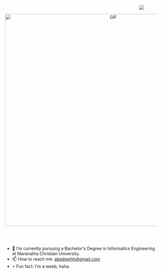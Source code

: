 



<p align="center" style="margin-left:10vh">
  <img src="https://readme-typing-svg.herokuapp.com/?lines=Hi+there+👋;Abednego+Steven+here!">
</p>



<div align="center">
<img hight="300" width="700" alt="GIF" align="center" src="https://thumbs.gfycat.com/AfraidJitteryAlbertosaurus-size_restricted.gif">
</div>
<br>
<br>
<br>


- 🔭 I’m currently pursuing a Bachelor's Degree in Informatics Engineering at Maranatha Christian University.
- 📫 How to reach me: abedwehh@gmail.com
- ⚡ Fun fact: I'm a weeb, haha.

